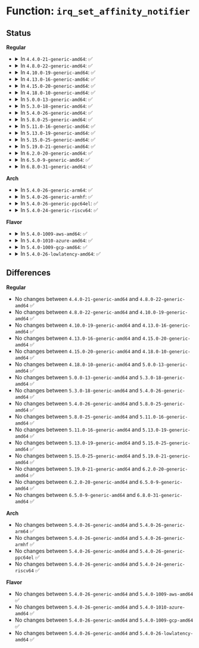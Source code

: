 # Function: <code>irq_set_affinity_notifier</code>

## Status
<b>Regular</b>
<ul>
<li>
<details>
<summary>In <code>4.4.0-21-generic-amd64</code>: ✅</summary>

```c
int irq_set_affinity_notifier(unsigned int irq, struct irq_affinity_notify * notify)
```

```json
{
  "name": "irq_set_affinity_notifier",
  "collision_type": "Unique Global",
  "inline_type": "No",
  "funcs": [
    {
      "addr": 18446744071579743376,
      "name": "irq_set_affinity_notifier",
      "external": true,
      "loc": "kernel/irq/manage.c:304",
      "file": "kernel/irq/manage.c",
      "inline": "seen, unknown",
      "caller_inline": [],
      "caller_func": [
        "lib/cpu_rmap.c:free_irq_cpu_rmap",
        "lib/cpu_rmap.c:irq_cpu_rmap_add"
      ]
    }
  ],
  "symbols": [
    {
      "addr": 18446744071579743376,
      "name": "irq_set_affinity_notifier",
      "section": ".text",
      "bind": "STB_GLOBAL",
      "size": 217
    }
  ]
}
```
</details>
</li>
<li>
<details>
<summary>In <code>4.8.0-22-generic-amd64</code>: ✅</summary>

```c
int irq_set_affinity_notifier(unsigned int irq, struct irq_affinity_notify * notify)
```

```json
{
  "name": "irq_set_affinity_notifier",
  "collision_type": "Unique Global",
  "inline_type": "No",
  "funcs": [
    {
      "addr": 18446744071579765552,
      "name": "irq_set_affinity_notifier",
      "external": true,
      "loc": "kernel/irq/manage.c:317",
      "file": "kernel/irq/manage.c",
      "inline": "seen, unknown",
      "caller_inline": [],
      "caller_func": [
        "lib/cpu_rmap.c:irq_cpu_rmap_add",
        "lib/cpu_rmap.c:free_irq_cpu_rmap"
      ]
    }
  ],
  "symbols": [
    {
      "addr": 18446744071579765552,
      "name": "irq_set_affinity_notifier",
      "section": ".text",
      "bind": "STB_GLOBAL",
      "size": 206
    }
  ]
}
```
</details>
</li>
<li>
<details>
<summary>In <code>4.10.0-19-generic-amd64</code>: ✅</summary>

```c
int irq_set_affinity_notifier(unsigned int irq, struct irq_affinity_notify * notify)
```

```json
{
  "name": "irq_set_affinity_notifier",
  "collision_type": "Unique Global",
  "inline_type": "No",
  "funcs": [
    {
      "addr": 18446744071579792704,
      "name": "irq_set_affinity_notifier",
      "external": true,
      "loc": "kernel/irq/manage.c:317",
      "file": "kernel/irq/manage.c",
      "inline": "seen, unknown",
      "caller_inline": [],
      "caller_func": [
        "lib/cpu_rmap.c:irq_cpu_rmap_add",
        "lib/cpu_rmap.c:free_irq_cpu_rmap"
      ]
    }
  ],
  "symbols": [
    {
      "addr": 18446744071579792704,
      "name": "irq_set_affinity_notifier",
      "section": ".text",
      "bind": "STB_GLOBAL",
      "size": 206
    }
  ]
}
```
</details>
</li>
<li>
<details>
<summary>In <code>4.13.0-16-generic-amd64</code>: ✅</summary>

```c
int irq_set_affinity_notifier(unsigned int irq, struct irq_affinity_notify * notify)
```

```json
{
  "name": "irq_set_affinity_notifier",
  "collision_type": "Unique Global",
  "inline_type": "No",
  "funcs": [
    {
      "addr": 18446744071579787568,
      "name": "irq_set_affinity_notifier",
      "external": true,
      "loc": "kernel/irq/manage.c:291",
      "file": "kernel/irq/manage.c",
      "inline": "seen, unknown",
      "caller_inline": [],
      "caller_func": [
        "lib/cpu_rmap.c:irq_cpu_rmap_add"
      ]
    }
  ],
  "symbols": [
    {
      "addr": 18446744071579787568,
      "name": "irq_set_affinity_notifier",
      "section": ".text",
      "bind": "STB_GLOBAL",
      "size": 172
    }
  ]
}
```
</details>
</li>
<li>
<details>
<summary>In <code>4.15.0-20-generic-amd64</code>: ✅</summary>

```c
int irq_set_affinity_notifier(unsigned int irq, struct irq_affinity_notify * notify)
```

```json
{
  "name": "irq_set_affinity_notifier",
  "collision_type": "Unique Global",
  "inline_type": "No",
  "funcs": [
    {
      "addr": 18446744071579820992,
      "name": "irq_set_affinity_notifier",
      "external": true,
      "loc": "kernel/irq/manage.c:308",
      "file": "kernel/irq/manage.c",
      "inline": "seen, unknown",
      "caller_inline": [],
      "caller_func": [
        "lib/cpu_rmap.c:irq_cpu_rmap_add"
      ]
    }
  ],
  "symbols": [
    {
      "addr": 18446744071579820992,
      "name": "irq_set_affinity_notifier",
      "section": ".text",
      "bind": "STB_GLOBAL",
      "size": 185
    }
  ]
}
```
</details>
</li>
<li>
<details>
<summary>In <code>4.18.0-10-generic-amd64</code>: ✅</summary>

```c
int irq_set_affinity_notifier(unsigned int irq, struct irq_affinity_notify * notify)
```

```json
{
  "name": "irq_set_affinity_notifier",
  "collision_type": "Unique Global",
  "inline_type": "No",
  "funcs": [
    {
      "addr": 18446744071579854768,
      "name": "irq_set_affinity_notifier",
      "external": true,
      "loc": "kernel/irq/manage.c:341",
      "file": "kernel/irq/manage.c",
      "inline": "seen, unknown",
      "caller_inline": [],
      "caller_func": [
        "lib/cpu_rmap.c:irq_cpu_rmap_add"
      ]
    }
  ],
  "symbols": [
    {
      "addr": 18446744071579854768,
      "name": "irq_set_affinity_notifier",
      "section": ".text",
      "bind": "STB_GLOBAL",
      "size": 187
    }
  ]
}
```
</details>
</li>
<li>
<details>
<summary>In <code>5.0.0-13-generic-amd64</code>: ✅</summary>

```c
int irq_set_affinity_notifier(unsigned int irq, struct irq_affinity_notify * notify)
```

```json
{
  "name": "irq_set_affinity_notifier",
  "collision_type": "Unique Global",
  "inline_type": "No",
  "funcs": [
    {
      "addr": 18446744071579901728,
      "name": "irq_set_affinity_notifier",
      "external": true,
      "loc": "kernel/irq/manage.c:341",
      "file": "kernel/irq/manage.c",
      "inline": "seen, unknown",
      "caller_inline": [],
      "caller_func": [
        "lib/cpu_rmap.c:irq_cpu_rmap_add"
      ]
    }
  ],
  "symbols": [
    {
      "addr": 18446744071579901728,
      "name": "irq_set_affinity_notifier",
      "section": ".text",
      "bind": "STB_GLOBAL",
      "size": 187
    }
  ]
}
```
</details>
</li>
<li>
<details>
<summary>In <code>5.3.0-18-generic-amd64</code>: ✅</summary>

```c
int irq_set_affinity_notifier(unsigned int irq, struct irq_affinity_notify * notify)
```

```json
{
  "name": "irq_set_affinity_notifier",
  "collision_type": "Unique Global",
  "inline_type": "No",
  "funcs": [
    {
      "addr": 18446744071579939264,
      "name": "irq_set_affinity_notifier",
      "external": true,
      "loc": "kernel/irq/manage.c:368",
      "file": "kernel/irq/manage.c",
      "inline": "seen, unknown",
      "caller_inline": [],
      "caller_func": [
        "lib/cpu_rmap.c:irq_cpu_rmap_add",
        "drivers/iommu/amd_iommu_init.c:iommu_init_msi"
      ]
    }
  ],
  "symbols": [
    {
      "addr": 18446744071579939264,
      "name": "irq_set_affinity_notifier",
      "section": ".text",
      "bind": "STB_GLOBAL",
      "size": 208
    }
  ]
}
```
</details>
</li>
<li>
<details>
<summary>In <code>5.4.0-26-generic-amd64</code>: ✅</summary>

```c
int irq_set_affinity_notifier(unsigned int irq, struct irq_affinity_notify * notify)
```

```json
{
  "name": "irq_set_affinity_notifier",
  "collision_type": "Unique Global",
  "inline_type": "No",
  "funcs": [
    {
      "addr": 18446744071579991008,
      "name": "irq_set_affinity_notifier",
      "external": true,
      "loc": "kernel/irq/manage.c:372",
      "file": "kernel/irq/manage.c",
      "inline": "seen, unknown",
      "caller_inline": [],
      "caller_func": [
        "lib/cpu_rmap.c:irq_cpu_rmap_add",
        "drivers/iommu/amd_iommu_init.c:iommu_init_msi"
      ]
    }
  ],
  "symbols": [
    {
      "addr": 18446744071579991008,
      "name": "irq_set_affinity_notifier",
      "section": ".text",
      "bind": "STB_GLOBAL",
      "size": 242
    }
  ]
}
```
</details>
</li>
<li>
<details>
<summary>In <code>5.8.0-25-generic-amd64</code>: ✅</summary>

```c
int irq_set_affinity_notifier(unsigned int irq, struct irq_affinity_notify * notify)
```

```json
{
  "name": "irq_set_affinity_notifier",
  "collision_type": "Unique Global",
  "inline_type": "No",
  "funcs": [
    {
      "addr": 18446744071580036832,
      "name": "irq_set_affinity_notifier",
      "external": true,
      "loc": "kernel/irq/manage.c:448",
      "file": "kernel/irq/manage.c",
      "inline": "seen, unknown",
      "caller_inline": [],
      "caller_func": [
        "lib/cpu_rmap.c:irq_cpu_rmap_add",
        "drivers/iommu/amd/init.c:amd_iommu_enable_interrupts"
      ]
    }
  ],
  "symbols": [
    {
      "addr": 18446744071580036832,
      "name": "irq_set_affinity_notifier",
      "section": ".text",
      "bind": "STB_GLOBAL",
      "size": 295
    }
  ]
}
```
</details>
</li>
<li>
<details>
<summary>In <code>5.11.0-16-generic-amd64</code>: ✅</summary>

```c
int irq_set_affinity_notifier(unsigned int irq, struct irq_affinity_notify * notify)
```

```json
{
  "name": "irq_set_affinity_notifier",
  "collision_type": "Unique Global",
  "inline_type": "No",
  "funcs": [
    {
      "addr": 18446744071580020432,
      "name": "irq_set_affinity_notifier",
      "external": true,
      "loc": "kernel/irq/manage.c:518",
      "file": "kernel/irq/manage.c",
      "inline": "seen, unknown",
      "caller_inline": [],
      "caller_func": [
        "lib/cpu_rmap.c:irq_cpu_rmap_add"
      ]
    }
  ],
  "symbols": [
    {
      "addr": 18446744071580020432,
      "name": "irq_set_affinity_notifier",
      "section": ".text",
      "bind": "STB_GLOBAL",
      "size": 295
    }
  ]
}
```
</details>
</li>
<li>
<details>
<summary>In <code>5.13.0-19-generic-amd64</code>: ✅</summary>

```c
int irq_set_affinity_notifier(unsigned int irq, struct irq_affinity_notify * notify)
```

```json
{
  "name": "irq_set_affinity_notifier",
  "collision_type": "Unique Global",
  "inline_type": "No",
  "funcs": [
    {
      "addr": 18446744071580021072,
      "name": "irq_set_affinity_notifier",
      "external": true,
      "loc": "kernel/irq/manage.c:518",
      "file": "kernel/irq/manage.c",
      "inline": "seen, unknown",
      "caller_inline": [],
      "caller_func": [
        "lib/cpu_rmap.c:irq_cpu_rmap_add"
      ]
    }
  ],
  "symbols": [
    {
      "addr": 18446744071580021072,
      "name": "irq_set_affinity_notifier",
      "section": ".text",
      "bind": "STB_GLOBAL",
      "size": 295
    }
  ]
}
```
</details>
</li>
<li>
<details>
<summary>In <code>5.15.0-25-generic-amd64</code>: ✅</summary>

```c
int irq_set_affinity_notifier(unsigned int irq, struct irq_affinity_notify * notify)
```

```json
{
  "name": "irq_set_affinity_notifier",
  "collision_type": "Unique Global",
  "inline_type": "No",
  "funcs": [
    {
      "addr": 18446744071580153312,
      "name": "irq_set_affinity_notifier",
      "external": true,
      "loc": "kernel/irq/manage.c:542",
      "file": "kernel/irq/manage.c",
      "inline": "seen, unknown",
      "caller_inline": [],
      "caller_func": [
        "lib/cpu_rmap.c:irq_cpu_rmap_add"
      ]
    }
  ],
  "symbols": [
    {
      "addr": 18446744071580153312,
      "name": "irq_set_affinity_notifier",
      "section": ".text",
      "bind": "STB_GLOBAL",
      "size": 295
    }
  ]
}
```
</details>
</li>
<li>
<details>
<summary>In <code>5.19.0-21-generic-amd64</code>: ✅</summary>

```c
int irq_set_affinity_notifier(unsigned int irq, struct irq_affinity_notify * notify)
```

```json
{
  "name": "irq_set_affinity_notifier",
  "collision_type": "Unique Global",
  "inline_type": "No",
  "funcs": [
    {
      "addr": 18446744071580299376,
      "name": "irq_set_affinity_notifier",
      "external": true,
      "loc": "kernel/irq/manage.c:557",
      "file": "kernel/irq/manage.c",
      "inline": "seen, unknown",
      "caller_inline": [],
      "caller_func": [
        "lib/cpu_rmap.c:irq_cpu_rmap_add"
      ]
    }
  ],
  "symbols": [
    {
      "addr": 18446744071580299376,
      "name": "irq_set_affinity_notifier",
      "section": ".text",
      "bind": "STB_GLOBAL",
      "size": 296
    }
  ]
}
```
</details>
</li>
<li>
<details>
<summary>In <code>6.2.0-20-generic-amd64</code>: ✅</summary>

```c
int irq_set_affinity_notifier(unsigned int irq, struct irq_affinity_notify * notify)
```

```json
{
  "name": "irq_set_affinity_notifier",
  "collision_type": "Unique Global",
  "inline_type": "No",
  "funcs": [
    {
      "addr": 18446744071580511360,
      "name": "irq_set_affinity_notifier",
      "external": true,
      "loc": "kernel/irq/manage.c:549",
      "file": "kernel/irq/manage.c",
      "inline": "seen, unknown",
      "caller_inline": [],
      "caller_func": [
        "lib/cpu_rmap.c:irq_cpu_rmap_add"
      ]
    }
  ],
  "symbols": [
    {
      "addr": 18446744071580511360,
      "name": "irq_set_affinity_notifier",
      "section": ".text",
      "bind": "STB_GLOBAL",
      "size": 296
    }
  ]
}
```
</details>
</li>
<li>
<details>
<summary>In <code>6.5.0-9-generic-amd64</code>: ✅</summary>

```c
int irq_set_affinity_notifier(unsigned int irq, struct irq_affinity_notify * notify)
```

```json
{
  "name": "irq_set_affinity_notifier",
  "collision_type": "Unique Global",
  "inline_type": "No",
  "funcs": [
    {
      "addr": 18446744071580583728,
      "name": "irq_set_affinity_notifier",
      "external": true,
      "loc": "kernel/irq/manage.c:552",
      "file": "kernel/irq/manage.c",
      "inline": "seen, unknown",
      "caller_inline": [],
      "caller_func": [
        "lib/cpu_rmap.c:irq_cpu_rmap_add",
        "lib/cpu_rmap.c:irq_cpu_rmap_remove"
      ]
    }
  ],
  "symbols": [
    {
      "addr": 18446744071580583728,
      "name": "irq_set_affinity_notifier",
      "section": ".text",
      "bind": "STB_GLOBAL",
      "size": 300
    }
  ]
}
```
</details>
</li>
<li>
<details>
<summary>In <code>6.8.0-31-generic-amd64</code>: ✅</summary>

```c
int irq_set_affinity_notifier(unsigned int irq, struct irq_affinity_notify * notify)
```

```json
{
  "name": "irq_set_affinity_notifier",
  "collision_type": "Unique Global",
  "inline_type": "No",
  "funcs": [
    {
      "addr": 18446744071580647856,
      "name": "irq_set_affinity_notifier",
      "external": true,
      "loc": "kernel/irq/manage.c:554",
      "file": "kernel/irq/manage.c",
      "inline": "seen, unknown",
      "caller_inline": [],
      "caller_func": [
        "lib/cpu_rmap.c:irq_cpu_rmap_add",
        "lib/cpu_rmap.c:irq_cpu_rmap_remove"
      ]
    }
  ],
  "symbols": [
    {
      "addr": 18446744071580647856,
      "name": "irq_set_affinity_notifier",
      "section": ".text",
      "bind": "STB_GLOBAL",
      "size": 300
    }
  ]
}
```
</details>
</li>
</ul>
<b>Arch</b>
<ul>
<li>
<details>
<summary>In <code>5.4.0-26-generic-arm64</code>: ✅</summary>

```c
int irq_set_affinity_notifier(unsigned int irq, struct irq_affinity_notify * notify)
```

```json
{
  "name": "irq_set_affinity_notifier",
  "collision_type": "Unique Global",
  "inline_type": "No",
  "funcs": [
    {
      "addr": 18446603336491179568,
      "name": "irq_set_affinity_notifier",
      "external": true,
      "loc": "kernel/irq/manage.c:372",
      "file": "kernel/irq/manage.c",
      "inline": "seen, unknown",
      "caller_inline": [],
      "caller_func": [
        "lib/cpu_rmap.c:irq_cpu_rmap_add"
      ]
    }
  ],
  "symbols": [
    {
      "addr": 18446603336491179568,
      "name": "irq_set_affinity_notifier",
      "section": ".text",
      "bind": "STB_GLOBAL",
      "size": 352
    }
  ]
}
```
</details>
</li>
<li>
<details>
<summary>In <code>5.4.0-26-generic-armhf</code>: ✅</summary>

```c
int irq_set_affinity_notifier(unsigned int irq, struct irq_affinity_notify * notify)
```

```json
{
  "name": "irq_set_affinity_notifier",
  "collision_type": "Unique Global",
  "inline_type": "No",
  "funcs": [
    {
      "addr": 3225200620,
      "name": "irq_set_affinity_notifier",
      "external": true,
      "loc": "kernel/irq/manage.c:372",
      "file": "kernel/irq/manage.c",
      "inline": "seen, unknown",
      "caller_inline": [],
      "caller_func": [
        "lib/cpu_rmap.c:irq_cpu_rmap_add"
      ]
    }
  ],
  "symbols": [
    {
      "addr": 3225200620,
      "name": "irq_set_affinity_notifier",
      "section": ".text",
      "bind": "STB_GLOBAL",
      "size": 256
    }
  ]
}
```
</details>
</li>
<li>
<details>
<summary>In <code>5.4.0-26-generic-ppc64el</code>: ✅</summary>

```c
int irq_set_affinity_notifier(unsigned int irq, struct irq_affinity_notify * notify)
```

```json
{
  "name": "irq_set_affinity_notifier",
  "collision_type": "Unique Global",
  "inline_type": "No",
  "funcs": [
    {
      "addr": 13835058055284076896,
      "name": "irq_set_affinity_notifier",
      "external": true,
      "loc": "kernel/irq/manage.c:372",
      "file": "kernel/irq/manage.c",
      "inline": "seen, unknown",
      "caller_inline": [],
      "caller_func": [
        "lib/cpu_rmap.c:irq_cpu_rmap_add"
      ]
    }
  ],
  "symbols": [
    {
      "addr": 13835058055284076896,
      "name": "irq_set_affinity_notifier",
      "section": ".text",
      "bind": "STB_GLOBAL",
      "size": 456
    }
  ]
}
```
</details>
</li>
<li>
<details>
<summary>In <code>5.4.0-24-generic-riscv64</code>: ✅</summary>

```c
int irq_set_affinity_notifier(unsigned int irq, struct irq_affinity_notify * notify)
```

```json
{
  "name": "irq_set_affinity_notifier",
  "collision_type": "Unique Global",
  "inline_type": "No",
  "funcs": [
    {
      "addr": 18446743936271726694,
      "name": "irq_set_affinity_notifier",
      "external": true,
      "loc": "kernel/irq/manage.c:372",
      "file": "kernel/irq/manage.c",
      "inline": "seen, unknown",
      "caller_inline": [],
      "caller_func": [
        "lib/cpu_rmap.c:irq_cpu_rmap_add"
      ]
    }
  ],
  "symbols": [
    {
      "addr": 18446743936271726694,
      "name": "irq_set_affinity_notifier",
      "section": ".text",
      "bind": "STB_GLOBAL",
      "size": 232
    }
  ]
}
```
</details>
</li>
</ul>
<b>Flavor</b>
<ul>
<li>
<details>
<summary>In <code>5.4.0-1009-aws-amd64</code>: ✅</summary>

```c
int irq_set_affinity_notifier(unsigned int irq, struct irq_affinity_notify * notify)
```

```json
{
  "name": "irq_set_affinity_notifier",
  "collision_type": "Unique Global",
  "inline_type": "No",
  "funcs": [
    {
      "addr": 18446744071579959744,
      "name": "irq_set_affinity_notifier",
      "external": true,
      "loc": "kernel/irq/manage.c:372",
      "file": "kernel/irq/manage.c",
      "inline": "seen, unknown",
      "caller_inline": [],
      "caller_func": [
        "lib/cpu_rmap.c:irq_cpu_rmap_add",
        "drivers/iommu/amd_iommu_init.c:iommu_init_msi"
      ]
    }
  ],
  "symbols": [
    {
      "addr": 18446744071579959744,
      "name": "irq_set_affinity_notifier",
      "section": ".text",
      "bind": "STB_GLOBAL",
      "size": 242
    }
  ]
}
```
</details>
</li>
<li>
<details>
<summary>In <code>5.4.0-1010-azure-amd64</code>: ✅</summary>

```c
int irq_set_affinity_notifier(unsigned int irq, struct irq_affinity_notify * notify)
```

```json
{
  "name": "irq_set_affinity_notifier",
  "collision_type": "Unique Global",
  "inline_type": "No",
  "funcs": [
    {
      "addr": 18446744071579897584,
      "name": "irq_set_affinity_notifier",
      "external": true,
      "loc": "kernel/irq/manage.c:372",
      "file": "kernel/irq/manage.c",
      "inline": "seen, unknown",
      "caller_inline": [],
      "caller_func": [
        "lib/cpu_rmap.c:irq_cpu_rmap_add",
        "drivers/iommu/amd_iommu_init.c:iommu_init_msi"
      ]
    }
  ],
  "symbols": [
    {
      "addr": 18446744071579897584,
      "name": "irq_set_affinity_notifier",
      "section": ".text",
      "bind": "STB_GLOBAL",
      "size": 242
    }
  ]
}
```
</details>
</li>
<li>
<details>
<summary>In <code>5.4.0-1009-gcp-amd64</code>: ✅</summary>

```c
int irq_set_affinity_notifier(unsigned int irq, struct irq_affinity_notify * notify)
```

```json
{
  "name": "irq_set_affinity_notifier",
  "collision_type": "Unique Global",
  "inline_type": "No",
  "funcs": [
    {
      "addr": 18446744071579951280,
      "name": "irq_set_affinity_notifier",
      "external": true,
      "loc": "kernel/irq/manage.c:372",
      "file": "kernel/irq/manage.c",
      "inline": "seen, unknown",
      "caller_inline": [],
      "caller_func": [
        "lib/cpu_rmap.c:irq_cpu_rmap_add",
        "drivers/iommu/amd_iommu_init.c:iommu_init_msi"
      ]
    }
  ],
  "symbols": [
    {
      "addr": 18446744071579951280,
      "name": "irq_set_affinity_notifier",
      "section": ".text",
      "bind": "STB_GLOBAL",
      "size": 242
    }
  ]
}
```
</details>
</li>
<li>
<details>
<summary>In <code>5.4.0-26-lowlatency-amd64</code>: ✅</summary>

```c
int irq_set_affinity_notifier(unsigned int irq, struct irq_affinity_notify * notify)
```

```json
{
  "name": "irq_set_affinity_notifier",
  "collision_type": "Unique Global",
  "inline_type": "No",
  "funcs": [
    {
      "addr": 18446744071579997680,
      "name": "irq_set_affinity_notifier",
      "external": true,
      "loc": "kernel/irq/manage.c:372",
      "file": "kernel/irq/manage.c",
      "inline": "seen, unknown",
      "caller_inline": [],
      "caller_func": [
        "lib/cpu_rmap.c:irq_cpu_rmap_add",
        "drivers/iommu/amd_iommu_init.c:iommu_init_msi"
      ]
    }
  ],
  "symbols": [
    {
      "addr": 18446744071579997680,
      "name": "irq_set_affinity_notifier",
      "section": ".text",
      "bind": "STB_GLOBAL",
      "size": 235
    }
  ]
}
```
</details>
</li>
</ul>

## Differences
<b>Regular</b>
<ul>
<li>
No changes between <code>4.4.0-21-generic-amd64</code> and <code>4.8.0-22-generic-amd64</code> ✅
</li>
<li>
No changes between <code>4.8.0-22-generic-amd64</code> and <code>4.10.0-19-generic-amd64</code> ✅
</li>
<li>
No changes between <code>4.10.0-19-generic-amd64</code> and <code>4.13.0-16-generic-amd64</code> ✅
</li>
<li>
No changes between <code>4.13.0-16-generic-amd64</code> and <code>4.15.0-20-generic-amd64</code> ✅
</li>
<li>
No changes between <code>4.15.0-20-generic-amd64</code> and <code>4.18.0-10-generic-amd64</code> ✅
</li>
<li>
No changes between <code>4.18.0-10-generic-amd64</code> and <code>5.0.0-13-generic-amd64</code> ✅
</li>
<li>
No changes between <code>5.0.0-13-generic-amd64</code> and <code>5.3.0-18-generic-amd64</code> ✅
</li>
<li>
No changes between <code>5.3.0-18-generic-amd64</code> and <code>5.4.0-26-generic-amd64</code> ✅
</li>
<li>
No changes between <code>5.4.0-26-generic-amd64</code> and <code>5.8.0-25-generic-amd64</code> ✅
</li>
<li>
No changes between <code>5.8.0-25-generic-amd64</code> and <code>5.11.0-16-generic-amd64</code> ✅
</li>
<li>
No changes between <code>5.11.0-16-generic-amd64</code> and <code>5.13.0-19-generic-amd64</code> ✅
</li>
<li>
No changes between <code>5.13.0-19-generic-amd64</code> and <code>5.15.0-25-generic-amd64</code> ✅
</li>
<li>
No changes between <code>5.15.0-25-generic-amd64</code> and <code>5.19.0-21-generic-amd64</code> ✅
</li>
<li>
No changes between <code>5.19.0-21-generic-amd64</code> and <code>6.2.0-20-generic-amd64</code> ✅
</li>
<li>
No changes between <code>6.2.0-20-generic-amd64</code> and <code>6.5.0-9-generic-amd64</code> ✅
</li>
<li>
No changes between <code>6.5.0-9-generic-amd64</code> and <code>6.8.0-31-generic-amd64</code> ✅
</li>
</ul>
<b>Arch</b>
<ul>
<li>
No changes between <code>5.4.0-26-generic-amd64</code> and <code>5.4.0-26-generic-arm64</code> ✅
</li>
<li>
No changes between <code>5.4.0-26-generic-amd64</code> and <code>5.4.0-26-generic-armhf</code> ✅
</li>
<li>
No changes between <code>5.4.0-26-generic-amd64</code> and <code>5.4.0-26-generic-ppc64el</code> ✅
</li>
<li>
No changes between <code>5.4.0-26-generic-amd64</code> and <code>5.4.0-24-generic-riscv64</code> ✅
</li>
</ul>
<b>Flavor</b>
<ul>
<li>
No changes between <code>5.4.0-26-generic-amd64</code> and <code>5.4.0-1009-aws-amd64</code> ✅
</li>
<li>
No changes between <code>5.4.0-26-generic-amd64</code> and <code>5.4.0-1010-azure-amd64</code> ✅
</li>
<li>
No changes between <code>5.4.0-26-generic-amd64</code> and <code>5.4.0-1009-gcp-amd64</code> ✅
</li>
<li>
No changes between <code>5.4.0-26-generic-amd64</code> and <code>5.4.0-26-lowlatency-amd64</code> ✅
</li>
</ul>
